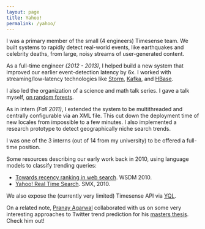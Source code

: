 ```yaml
---
layout: page 
title: Yahoo!
permalink: /yahoo/
---
```


I was a primary member of the small (4 engineers) Timesense team. We built systems to rapidly detect real-world events, like earthquakes and celebrity deaths,
from large, noisy streams of user-generated content.

As a full-time engineer *(2012 - 2013)*, I helped build a new system that improved our earlier event-detection latency by 6x. I worked with streaming/low-latency technologies like [Storm](http://storm-project.net), [Kafka](http://kafka.apache.org), and [HBase](http://hbase.apache.org/).

I also led the organization of a science and math talk series. I gave a talk myself, [on random forests](https://speakerdeck.com/emaadmanzoor/reviving-failed-classifiers-with-random-forests).

As in intern *(Fall 2011)*, I extended the system to be multithreaded and centrally configurable via an XML file. This cut down the deployment time of new locales from impossible to a few minutes. I also implemented a research prototype to detect geographically niche search trends.

I was one of the 3 interns (out of 14 from my university) to be offered a full-time position.

Some resources describing our early work back in 2010, using language
models to classify trending queries:

   * [Towards recency ranking in web search](http://www.wsdm-conference.org/2010/proceedings/docs/p11.pdf). WSDM 2010.
   * [Yahoo! Real Time Search](http://www.slideshare.net/davtchev/yahoo-real-time-search-smx-march-2010-3320691). SMX, 2010.

We also expose the (currently very limited) Timesense API via
[YQL](http://developer.yahoo.com/yql/console/#h=select+*+from+timesense.trending+where+locale%3D'en-US').

On a related note, [Pranay Agarwal](http://www.cse.iitd.ac.in/~cs5080220/index.html)
collaborated with us on some very interesting approaches to Twitter
trend prediction for his [masters thesis](http://www.cse.iitd.ac.in/~cs5080220/TwitterNews.html). Check him out!